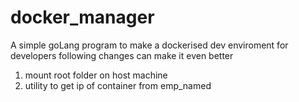 # docker_manager
A simple goLang program to make a dockerised dev enviroment for developers
following changes can make it even better
1. mount root folder on host machine
2. utility to get ip of container from emp_named
